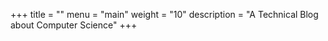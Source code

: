 +++
title = ""
menu = "main"
weight = "10"
description = "A Technical Blog about Computer Science"
+++
